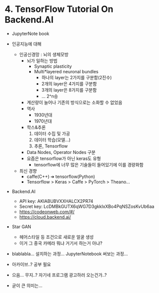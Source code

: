 # 4. TensorFlow Tutorial On Backend.AI
* JupyterNote book
* 인공지능에 대해
    * 인공신경망 : 뇌의 생체모방
        * 뇌가 일하는 방법
            * Synaptic plasticity
            * Multi*layered neuronal bundles
                * 하나의 layer는 2가지를 구분함(2진수)
                * 2개의 layer은 4가지를 구분함
                * 3개의 layer은 8가지를 구분함
                * ... 2^n승
        * 계산량이 늘어나 기존의 방식으로는 소화할 수 없었음
        * 역사    
            * 1930년대
            * 1970년대
        * 학스&추론
            1. 데이터 수집 및 가공
            2. 데이터 학습(모델...)
            3. 추론, Tensorflow
        * Data Nodes, Operator Nodes 구분
        * 요즘은 tensorflow가 아닌 keras도 유형
            * tensorflow에 너무 많은 기술들이 들어있기에 이를 경량화함
    * 최신 경향
        * caffe(C++) ➔ tensorflow(Python)
        * Tensorflow > Keras > Caffe > PyTorch > Theano...
* Backend.AI
    * API key: AKIABUBVXXHALCX2PR74
    * Secret key: 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
    * https://codeonweb.com/#/
    * https://cloud.backend.ai/
* Star GAN
    * 헤어스타일 등 조건으로 새로운 얼굴 생성
    * 이거 그 중국 카메라 뭐냐 거기서 하는거 아냐?
* blablabla... 설치하는 과정... JupyterNotebook 써보는 과정...

* 아카이브..? 공부 필요
* 으음... 무지..? 자기네 프로그램 광고하러 오는건가..?
* 굳이 큰 의미는...
